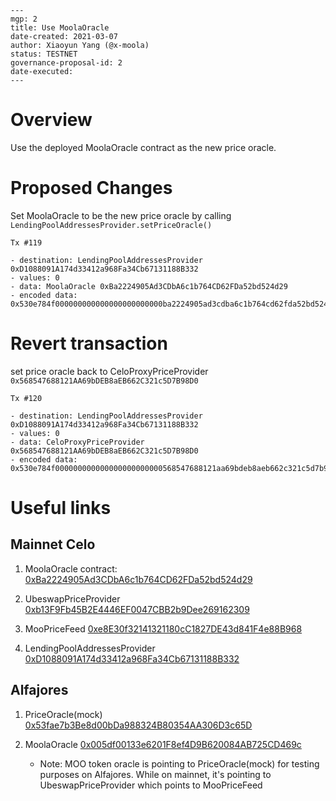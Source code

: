 ```
---
mgp: 2
title: Use MoolaOracle
date-created: 2021-03-07
author: Xiaoyun Yang (@x-moola)
status: TESTNET
governance-proposal-id: 2
date-executed:
---
```

# Overview

Use the deployed MoolaOracle contract as the new price oracle.

# Proposed Changes

Set MoolaOracle to be the new price oracle by calling `LendingPoolAddressesProvider.setPriceOracle()`

```
Tx #119

- destination: LendingPoolAddressesProvider 0xD1088091A174d33412a968Fa34Cb67131188B332
- values: 0
- data: MoolaOracle 0xBa2224905Ad3CDbA6c1b764CD62FDa52bd524d29
- encoded data: 0x530e784f000000000000000000000000ba2224905ad3cdba6c1b764cd62fda52bd524d29
```

# Revert transaction

set price oracle back to CeloProxyPriceProvider `0x568547688121AA69bDEB8aEB662C321c5D7B98D0`

```
Tx #120

- destination: LendingPoolAddressesProvider 0xD1088091A174d33412a968Fa34Cb67131188B332
- values: 0
- data: CeloProxyPriceProvider 0x568547688121AA69bDEB8aEB662C321c5D7B98D0
- encoded data: 0x530e784f000000000000000000000000568547688121aa69bdeb8aeb662c321c5d7b98d0
```

# Useful links

## Mainnet Celo

1. MoolaOracle contract:
   [0xBa2224905Ad3CDbA6c1b764CD62FDa52bd524d29](https://explorer.celo.org/address/0xBa2224905Ad3CDbA6c1b764CD62FDa52bd524d29/transactions)

2. UbeswapPriceProvider
   [0xb13F9Fb45B2E4446EF0047CBB2b9Dee269162309](https://explorer.celo.org/address/0xb13F9Fb45B2E4446EF0047CBB2b9Dee269162309/transactions)

3. MooPriceFeed
   [0xe8E30f32141321180cC1827DE43d841F4e88B968](https://explorer.celo.org/address/0xe8E30f32141321180cC1827DE43d841F4e88B968/transactions)

4. LendingPoolAddressesProvider
   [0xD1088091A174d33412a968Fa34Cb67131188B332](https://explorer.celo.org/address/0xD1088091A174d33412a968Fa34Cb67131188B332/transactions)

## Alfajores

1. PriceOracle(mock)
   [0x53fae7b3Be8d00bDa988324B80354AA306D3c65D](https://explorer.celo.org/address/0x53fae7b3Be8d00bDa988324B80354AA306D3c65D/transactions)

2. MoolaOracle
   [0x005df00133e6201F8ef4D9B620084AB725CD469c](https://explorer.celo.org/address/0x005df00133e6201F8ef4D9B620084AB725CD469c/transactions)

   - Note: MOO token oracle is pointing to PriceOracle(mock) for testing purposes on Alfajores. While on mainnet, it's pointing to UbeswapPriceProvider which points to MooPriceFeed
